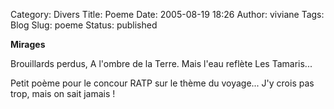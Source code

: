 Category: Divers
Title: Poeme
Date: 2005-08-19 18:26
Author: viviane
Tags: Blog
Slug: poeme
Status: published

<strong>Mirages</strong>

Brouillards perdus,
A l'ombre de la Terre.
Mais l'eau reflète
Les Tamaris...

Petit poème pour le concour RATP sur le thème du voyage... J'y crois pas trop, mais on sait jamais !